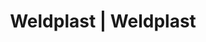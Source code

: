 ---
Filename: "eshop-products-variant213"
Link: "file:/Users/vinayakpatel/Downloads/www.weldplast.cz/eshop_products_compare/add/eshop-products-variant213"
product_name: "null"
product_id: "null"
title: "Weldplast | Weldplast"
product_desc: ""
product_specs: ""
product_downloads: ""
href: ""
p_desc_2: ""
accessories: ""
similar_products: ""
---